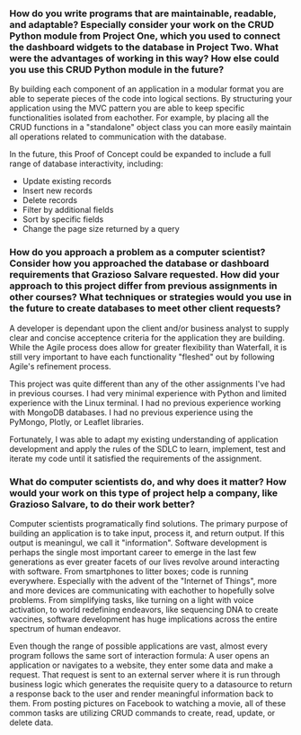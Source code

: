 ### How do you write programs that are maintainable, readable, and adaptable? Especially consider your work on the CRUD Python module from Project One, which you used to connect the dashboard widgets to the database in Project Two. What were the advantages of working in this way? How else could you use this CRUD Python module in the future?

By building each component of an application in a modular format you are able to seperate pieces of the code into logical sections. By structuring your application using the MVC pattern you are able to keep specific functionalities isolated from eachother. For example, by placing all the CRUD functions in a "standalone" object class you can more easily maintain all operations related to communication with the database.

In the future, this Proof of Concept could be expanded to include a full range of database interactivity, including:
* Update existing records
* Insert new records
* Delete records
* Filter by additional fields
* Sort by specific fields
* Change the page size returned by a query 

### How do you approach a problem as a computer scientist? Consider how you approached the database or dashboard requirements that Grazioso Salvare requested. How did your approach to this project differ from previous assignments in other courses? What techniques or strategies would you use in the future to create databases to meet other client requests?

A developer is dependant upon the client and/or business analyst to supply clear and concise acceptence criteria for the application they are building. While the Agile process does allow for greater flexibility than Waterfall, it is still very important to have each functionality "fleshed" out by following Agile's refinement process.

This project was quite different than any of the other assignments I've had in previous courses. I had very minimal experience with Python and limited experience with the Linux terminal. I had no previous experience working with MongoDB databases. I had no previous experience using the PyMongo, Plotly, or Leaflet libraries.

Fortunately, I was able to adapt my existing understanding of application development and apply the rules of the SDLC to learn, implement, test and iterate my code until it satisfied the requirements of the assignment.

### What do computer scientists do, and why does it matter? How would your work on this type of project help a company, like Grazioso Salvare, to do their work better?

Computer scientists programatically find solutions. The primary purpose of building an application is to take input, process it, and return output. If this output is meaningul, we call it "information". Software development is perhaps the single most important career to emerge in the last few generations as ever greater facets of our lives revolve around interacting with software. From smartphones to litter boxes; code is running everywhere. Especially with the advent of the "Internet of Things", more and more devices are communicating with eachother to hopefully solve problems. From simplifying tasks, like turning on a light with voice activation, to world redefining endeavors, like sequencing DNA to create vaccines, software development has huge implications across the entire spectrum of human endeavor.

Even though the range of possible applications are vast, almost every program follows the same sort of interaction formula: A user opens an application or navigates to a website, they enter some data and make a request. That request is sent to an external server where it is run through business logic which generates the requisite query to a datasource to return a response back to the user and render meaningful information back to them. From posting pictures on Facebook to watching a movie, all of these common tasks are utilizing CRUD commands to create, read, update, or delete data.
 
